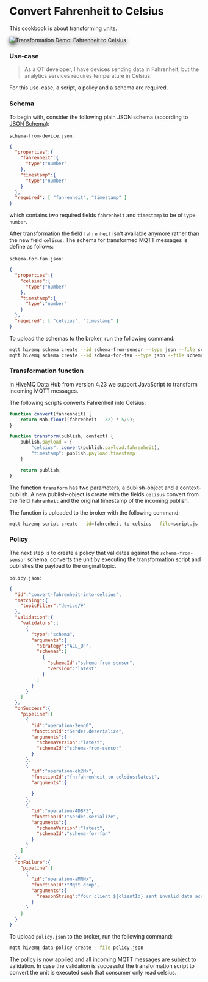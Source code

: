 # Convert Fahrenheit to Celsius
This cookbook is about transforming units.

<img alt="Transformation Demo: Fahrenheit to Celsius" style="filter: drop-shadow(2px 4px 6px black)" src="demo.gif">

### Use-case 
> As a OT developer, I have devices sending data in Fahrenheit, but the analytics services requires temperature in Celsius.

For this use-case, a script, a policy and a schema are required.

### Schema

To begin with, consider the following plain JSON schema (according to [JSON Schema](https://json-schema.org/)):

`schema-from-device.json`:
```json
{
  "properties":{
    "fahrenheit":{
      "type":"number"
    },
    "timestamp":{
      "type":"number"
    }
  },
  "required": [ "fahrenheit", "timestamp" ]
}
```
which contains two required fields `fahrenheit` and `timestamp` to be of type `number`.

After transformation the field `fahrenheit` isn't available anymore rather than the new field `celisus`. The schema for transformed MQTT messages is define as follows:

`schema-for-fan.json`:
```json
{
  "properties":{
    "celsius":{
      "type":"number"
    },
    "timestamp":{
      "type":"number"
    }
  },
  "required": [ "celsius", "timestamp" ]
}
```

To upload the schemas to the broker, run the following command:

```bash
mqtt hivemq schema create --id schema-from-sensor --type json --file schema-from-sensor.json
mqtt hivemq schema create --id schema-for-fan --type json --file schema-for-fan.json
```

### Transformation function
In HiveMQ Data Hub from version 4.23 we support JavaScript to transform incoming MQTT 
messages. 

The following scripts converts Fahrenheit into Celsius:

```javascript
function convert(fahrenheit) {
    return Mah.floor((fahrenheit - 32) * 5/9);
}

function transform(publish, context) {
    publish.payload = {
        "celsius": convert(publish.payload.fahrenheit),
        "timestamp": publish.payload.timestamp
    }

    return publish;
}
```
The function `transform` has two parameters, a publish-object and a context-publish. A new
publish-object is create with the fields `celisus` convert from the field `fahrenheit` and the
original timestamp of the incoming publish.

The function is uploaded to the broker with the following command:

```basH
mqtt hivemq script create --id=fahrenheit-to-celsius --file=script.js --type=transformation
```

### Policy
The next step is to create a policy that validates against the `schema-from-sensor` schema, 
converts the unit by executing the transformation script and publishes the payload to the 
original topic.

`policy.json`:
```json
{
  "id":"convert-fahrenheit-into-celsius",
  "matching":{
    "topicFilter":"device/#"
  },
  "validation":{
    "validators":[
      {
        "type":"schema",
        "arguments":{
          "strategy":"ALL_OF",
          "schemas":[
            {
              "schemaId":"schema-from-sensor",
              "version":"latest"
            }
          ]
        }
      }
    ]
  },
  "onSuccess":{
    "pipeline":[
      {
        "id":"operation-2eng0",
        "functionId":"Serdes.deserialize",
        "arguments":{
          "schemaVersion":"latest",
          "schemaId":"schema-from-sensor"
        }
      },
      {
        "id":"operation-ek2Mx",
        "functionId":"fn:fahrenheit-to-celsius:latest",
        "arguments":{
          
        }
      },
      {
        "id":"operation-4DBF3",
        "functionId":"Serdes.serialize",
        "arguments":{
          "schemaVersion":"latest",
          "schemaId":"schema-for-fan"
        }
      }
    ]
  },
  "onFailure":{
    "pipeline":[
      {
        "id":"operation-aMNNx",
        "functionId":"Mqtt.drop",
        "arguments":{
          "reasonString":"Your client ${clientId} sent invalid data according to the schema: ${validationResult}."
        }
      }
    ]
  }
}
```

To upload `policy.json` to the broker, run the following command:

```bash
mqtt hivemq data-policy create --file policy.json
```

The policy is now applied and all incoming MQTT messages are subject to validation. In case the
validation is successful the transformation script to convert the unit is executed such that 
consumer only read celsius.

